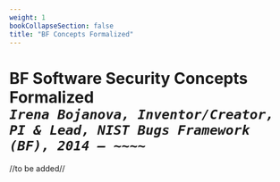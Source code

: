 ```yaml
---
weight: 1
bookCollapseSection: false
title: "BF Concepts Formalized"
---
```

# BF Software Security Concepts Formalized<br/>_`Irena Bojanova, Inventor/Creator, PI & Lead, NIST Bugs Framework (BF), 2014 – ~~~~`_

//to be added//